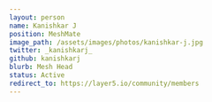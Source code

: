```yaml
---
layout: person
name: Kanishkar J
position: MeshMate
image_path: /assets/images/photos/kanishkar-j.jpg
twitter: _kanishkarj_
github: kanishkarj
blurb: Mesh Head
status: Active
redirect_to: https://layer5.io/community/members
---
```

